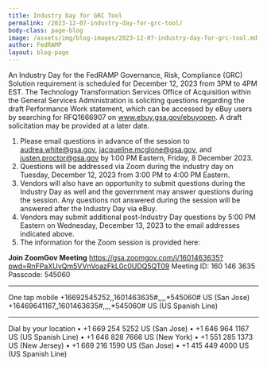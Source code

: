 ```yaml
---
title: Industry Day for GRC Tool
permalink: /2023-12-07-industry-day-for-grc-tool/
body-class: page-blog
image: /assets/img/blog-images/2023-12-07-industry-day-for-grc-tool.md.png
author: FedRAMP
layout: blog-page
---
```


An Industry Day for the FedRAMP Governance, Risk, Compliance (GRC) Solution requirement is scheduled for December 12, 2023 from 3PM to 4PM EST. The Technology Transformation Services Office of Acquisition within the General Services Administration is soliciting questions regarding the draft Performance Work statement, which can be accessed by eBuy users by searching for RFQ1666907 on <a href="www.ebuy.gsa.gov/ebuyopen" target="_blank" rel="noopener noreferrer">www.ebuy.gsa.gov/ebuyopen</a>. A draft solicitation may be provided at a later date. 

1. Please email questions in advance of the session to  <a href="mailto:audrea.white@gsa.gov" target="_blank" rel="noopener noreferrer">audrea.white@gsa.gov</a>, <a href="mailto:jacqueline.mcglone@gsa.gov" target="_blank" rel="noopener noreferrer">jacqueline.mcglone@gsa.gov</a>, and <a href="mailto:justen.proctor@gsa.gov" target="_blank" rel="noopener noreferrer">justen.proctor@gsa.gov</a> by 1:00 PM Eastern, Friday, 8 December 2023.
2. Questions will be addressed via Zoom during the industry day on Tuesday, December 12, 2023 from 3:00 PM to 4:00 PM Eastern.
3. Vendors will also have an opportunity to submit questions during the Industry Day as well and the government may answer questions during the session.  Any questions not answered during the session will be answered after the Industry Day via eBuy.  
4. Vendors may submit additional post-Industry Day questions by 5:00 PM Eastern on Wednesday,  December 13, 2023 to the email addresses indicated above.
5. The information for the Zoom session is provided here: 

<b>Join ZoomGov Meeting</b>
 <a href="https://gsa.zoomgov.com/j/1601463635?pwd=RnFPaXUvQm5VVnVoazFkL0c0UDQ5QT09" target="_blank" rel="noopener noreferrer">https://gsa.zoomgov.com/j/1601463635?pwd=RnFPaXUvQm5VVnVoazFkL0c0UDQ5QT09</a>
Meeting ID: 160 146 3635
Passcode: 545060
***
One tap mobile
+16692545252,,1601463635#,,,,*545060# US (San Jose)
+16469641167,,1601463635#,,,,*545060# US (US Spanish Line)
***
Dial by your location
• +1 669 254 5252 US (San Jose)
• +1 646 964 1167 US (US Spanish Line)
• +1 646 828 7666 US (New York)
• +1 551 285 1373 US (New Jersey)
• +1 669 216 1590 US (San Jose)
• +1 415 449 4000 US (US Spanish Line)
